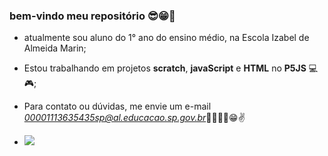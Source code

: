 ### bem-vindo meu repositório 😎😁👿

- atualmente sou aluno do 1° ano do ensino médio, na Escola Izabel de Almeida Marin;
- Estou trabalhando em projetos **scratch**, **javaScript** e **HTML** no **P5JS** 💻🎮;
- Para contato ou dúvidas, me envie um e-mail *00001113635435sp@al.educacao.sp.gov.br*🐱‍👤🐱‍👤😁✌

- ![](https://media1.tenor.com/m/aPgTU-Z9j1MAAAAd/funny-dogs-cute.gif)
